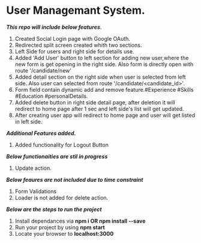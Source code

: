 # User Managemant System.
***This repo will include below features***.

1) Created Social Login page with Google OAuth.
2) Redirected split screen created whith two sections.
3) Left Side for users and right side for details use.
4) Added 'Add User' button to left section for adding new user,where the new form is get opening in the right side. Also form is directly open with route      '/candidate/new'
5) Added detail section on the right side when user is selected from left side. Also user can selected from route '/candidate/<candidate_id>'.
6) Form field contain dynamic add and remove feature.#Experience #Skills #Education #personalDetails.
7) Added delete button in right side detail page, after deletion it will redirect to home page after 1 sec and left side's list will get updated.
8) After creating user app will redirect to home page and user will get listed in left side.

***Additional Features added.***
1) Added functionality for Logout Button


***Below functionaities are stil in progress***

1) Update action.


***Below feaures are not included due to time constraint***
1) Form Validations
2) Loader is not added for delete action.

***Below are the steps to run the project***
1) Install dependances via **npm i OR npm install --save**
2) Run your project by using **npm start**
3) Locate your browser to **localhost:3000**
